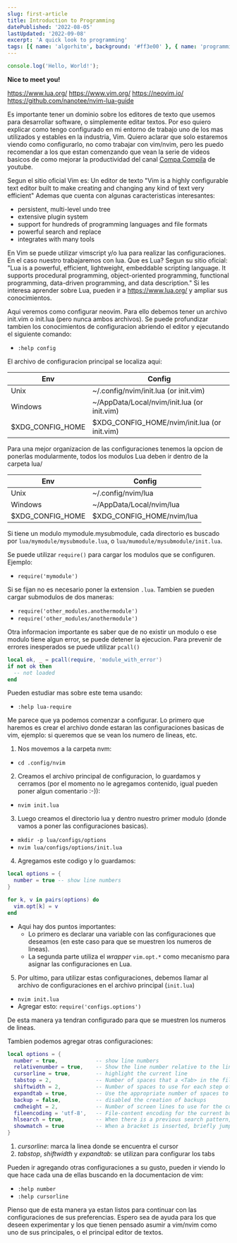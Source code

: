 ```yaml
---
slug: first-article
title: Introduction to Programming
datePublished: '2022-08-05'
lastUpdated: '2022-09-08'
excerpt: 'A quick look to programming'
tags: [{ name: 'algorhitm', background: '#ff3e00' }, { name: 'programming', background: '#ead41c' }]
---
```


```js
console.log('Hello, World!');
```

**Nice to meet you!**

https://www.lua.org/
https://www.vim.org/
https://neovim.io/
https://github.com/nanotee/nvim-lua-guide

Es importante tener un dominio sobre los editores de texto que usemos para desarrollar software, o simplemente editar textos.
Por eso quiero explicar como tengo configurado en mi entorno de trabajo uno de los mas utilizados y estables en la industria, Vim.
Quiero aclarar que solo estaremos viendo como configurarlo, no como trabajar con vim/nvim, pero les puedo recomendar a los que estan comenzando que vean la serie de videos basicos de como mejorar la productividad del canal [Compa Compila](https://www.youtube.com/channel/UCEKs1YXXru5ZKwYh5QKS30w) de youtube.

Segun el sitio oficial Vim es:
Un editor de texto
"Vim is a highly configurable text editor built to make creating and changing any kind of text very efficient"
Ademas que cuenta con algunas caracteristicas interesantes:

- persistent, multi-level undo tree
- extensive plugin system
- support for hundreds of programming languages and file formats
- powerful search and replace
- integrates with many tools

En Vim se puede utilizar vimscript y/o lua para realizar las configuraciones. En el caso nuestro trabajaremos con lua.
Que es Lua? Segun su sitio oficial:
"Lua is a powerful, efficient, lightweight, embeddable scripting language. It supports procedural programming, object-oriented programming, functional programming, data-driven programming, and data description."
Si les interesa aprender sobre Lua, pueden ir a https://www.lua.org/ y ampliar sus conocimientos.

Aqui veremos como configurar neovim. Para ello debemos tener un archivo init.vim o init.lua (pero nunca ambos archivos). Se puede profundizar tambien los conocimientos de configuracion abriendo el editor y ejecutando el siguiente comando:

- `:help config`

El archivo de configuracion principal se localiza aqui:

| Env              | Config                                       |
| ---------------- | -------------------------------------------- |
| Unix             | ~/.config/nvim/init.lua (or init.vim)        |
| Windows          | ~/AppData/Local/nvim/init.lua (or init.vim)  |
| $XDG_CONFIG_HOME | $XDG_CONFIG_HOME/nvim/init.lua (or init.vim) |

Para una mejor organizacion de las configuraciones tenemos la opcion de ponerlas modularmente, todos los modulos Lua deben ir dentro de la carpeta lua/

| Env              | Config                    |
| ---------------- | ------------------------- |
| Unix             | ~/.config/nvim/lua        |
| Windows          | ~/AppData/Local/nvim/lua  |
| $XDG_CONFIG_HOME | $XDG_CONFIG_HOME/nvim/lua |

Si tiene un modulo mymodule.mysubmodule, cada directorio es buscado por `lua/mymodule/mysubmodule.lua`, o `lua/mumodule/mysubmodule/init.lua`.

Se puede utilizar `require()` para cargar los modulos que se configuren. Ejemplo:

- `require('mymodule')`

Si se fijan no es necesario poner la extension `.lua`. Tambien se pueden cargar submodulos de dos maneras:

- `require('other_modules.anothermodule')`
- `require('other_modules/anothermodule')`

Otra informacion importante es saber que de no existir un modulo o ese modulo tiene algun error, se puede detener la ejecucion. Para prevenir de errores inesperados se puede utilizar `pcall()`

```lua
local ok, _ = pcall(require, 'module_with_error')
if not ok then
  -- not loaded
end
```

Pueden estudiar mas sobre este tema usando:

- `:help lua-require`

Me parece que ya podemos comenzar a configurar. Lo primero que haremos es crear el archivo donde estaran las configuraciones basicas de vim, ejemplo: si queremos que se vean los numero de lineas, etc.

1. Nos movemos a la carpeta nvm:

- `cd .config/nvim`

2. Creamos el archivo principal de configuracion, lo guardamos y cerramos (por el momento no le agregamos contenido, igual pueden poner algun comentario :-)):

- `nvim init.lua`

3. Luego creamos el directorio lua y dentro nuestro primer modulo (donde vamos a poner las configuraciones basicas).

- `mkdir -p lua/configs/options`
- `nvim lua/configs/options/init.lua`

4. Agregamos este codigo y lo guardamos:

```lua
local options = {
  number = true -- show line numbers
}

for k, v in pairs(options) do
  vim.opt[k] = v
end
```

- Aqui hay dos puntos importantes:
  - Lo primero es declarar una variable con las configuraciones que deseamos (en este caso para que se muestren los numeros de lineas).
  - La segunda parte utiliza el _wrapper_ `vim.opt.*` como mecanismo para asignar las configuraciones en Lua.

5. Por ultimo, para utilizar estas configuraciones, debemos llamar al archivo de configuraciones en el archivo principal (`init.lua`)

- `nvim init.lua`
- Agregar esto: `require('configs.options')`

De esta manera ya tendran configurado para que se muestren los numeros de lineas.

Tambien podemos agregar otras configuraciones:

```lua
local options = {
  number = true,            -- show line numbers
  relativenumber = true,    -- Show the line number relative to the line with the cursor in front of each line
  cursorline = true,        -- highlight the current line
  tabstop = 2,              -- Number of spaces that a <Tab> in the file counts for
  shiftwidth = 2,           -- Number of spaces to use for each step of (auto)indent
  expandtab = true,         -- Use the appropriate number of spaces to insert a <Tab>
  backup = false,           -- disabled the creation of backups
  cmdheight = 2,            -- Number of screen lines to use for the command-line
  fileencoding = 'utf-8',   -- File-content encoding for the current buffer
  hlsearch = true,          -- When there is a previous search pattern, highlight all its matches
  showmatch = true          -- When a bracket is inserted, briefly jump to the matching one
}


```

1. _cursorline_: marca la linea donde se encuentra el cursor
2. _tabstop_, _shiftwidth_ y _expandtab_: se utilizan para configurar los tabs

Pueden ir agregando otras configuraciones a su gusto, pueden ir viendo lo que hace cada una de ellas buscando en la documentacion de vim:

- `:help number`
- `:help cursorline`

Pienso que de esta manera ya estan listos para continuar con las configuraciones de sus preferencias. Espero sea de ayuda para los que deseen experimentar y los que tienen pensado asumir a vim/nvim como uno de sus principales, o el principal editor de textos.

